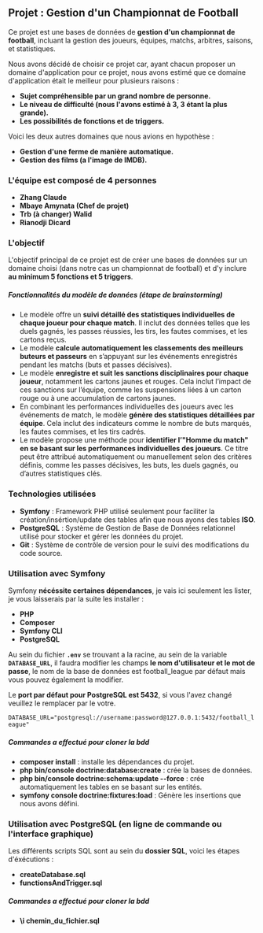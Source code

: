 
## Projet : Gestion d'un Championnat de Football

Ce projet est une bases de données de **gestion d'un championnat de football**, incluant la gestion des joueurs, équipes, matchs, arbitres, saisons, et statistiques.

Nous avons décidé de choisir ce projet car, ayant chacun proposer un domaine d'application pour ce projet, nous avons estimé que ce domaine d'application était le meilleur pour plusieurs raisons :

* **Sujet compréhensible par un grand nombre de personne.**
* **Le niveau de difficulté (nous l'avons estimé à 3, 3 étant la plus grande).**
* **Les possibilités de fonctions et de triggers.**

Voici les deux autres domaines que nous avions en hypothèse :

* **Gestion d'une ferme de manière automatique.**
* **Gestion des films (a l'image de IMDB).**

### L'équipe est composé de 4 personnes

* **Zhang Claude**
* **Mbaye Amynata (Chef de projet)**
* **Trb (à changer) Walid**
* **Rianodji Dicard**

### L'objectif

L'objectif principal de ce projet est de créer une bases de données sur un domaine choisi (dans notre cas un championnat de football) et d'y inclure **au minimum 5 fonctions et 5 triggers**.

##### Fonctionnalités du modèle de données (étape de brainstorming)

* Le modèle offre un **suivi détaillé des statistiques individuelles de chaque joueur pour chaque match**. Il inclut des données telles que les duels gagnés, les passes réussies, les tirs, les fautes commises, et les cartons reçus.
* Le modèle **calcule automatiquement les classements des meilleurs buteurs et passeurs** en s’appuyant sur les événements enregistrés pendant les matchs (buts et passes décisives).
* Le modèle **enregistre et suit les sanctions disciplinaires pour chaque joueur**, notamment les cartons jaunes et rouges. Cela inclut l’impact de ces sanctions sur l’équipe, comme les suspensions liées à un carton rouge ou à une accumulation de cartons jaunes.
* En combinant les performances individuelles des joueurs avec les événements de match, le modèle **génère des statistiques détaillées par équipe**. Cela inclut des indicateurs comme le nombre de buts marqués, les fautes commises, et les tirs cadrés.
* Le modèle propose une méthode pour **identifier l’"Homme du match" en se basant sur les performances individuelles des joueurs**. Ce titre peut être attribué automatiquement ou manuellement selon des critères définis, comme les passes décisives, les buts, les duels gagnés, ou d’autres statistiques clés.

### Technologies utilisées

- **Symfony** : Framework PHP utilisé seulement pour faciliter la création/insértion/update des tables afin que nous ayons des tables **ISO**.
- **PostgreSQL** : Système de Gestion de Base de Données relationnel utilisé pour stocker et gérer les données du projet.
- **Git** : Système de contrôle de version pour le suivi des modifications du code source.

### Utilisation avec Symfony

Symfony **nécéssite certaines dépendances**, je vais ici seulement les lister, je vous laisserais par la suite les installer :

* **PHP**
* **Composer**
* **Symfony CLI**
* **PostgreSQL**

Au sein du fichier **`.env`** se trouvant a la racine, au sein de la variable **`DATABASE_URL`**, il faudra modifier les champs **le nom d'utilisateur et le mot de passe**, le nom de la base de données est football_league par défaut mais vous pouvez également la modifier.

Le **port par défaut pour PostgreSQL est 5432**, si vous l'avez changé veuillez le remplacer par le votre.

`DATABASE_URL="postgresql://username:password@127.0.0.1:5432/football_league"`


##### Commandes a effectué pour cloner la bdd

* **composer install** : installe les dépendances du projet.
* **php bin/console doctrine:database:create** : crée la bases de données.
* **php bin/console doctrine:schema:update --force** : crée automatiquement les tables en se basant sur les entités.
* **symfony console doctrine:fixtures:load** : Génère les insertions que nous avons défini.

### Utilisation avec PostgreSQL (en ligne de commande ou l'interface graphique)

Les différents scripts SQL sont au sein du **dossier SQL**, voici les étapes d'éxécutions :

* **createDatabase.sql**
* **functionsAndTrigger.sql**

##### Commandes a effectué pour cloner la bdd

* **\\i chemin_du_fichier.sql**

